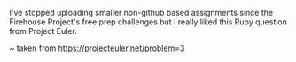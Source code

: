 
I've stopped uploading smaller non-github based assignments since the Firehouse Project's free prep challenges but I really liked this Ruby question from Project Euler.

~ taken from https://projecteuler.net/problem=3

 
